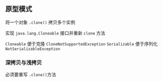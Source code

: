 ## 原型模式
将一个对象 `.clone()` 拷贝多个实例

实现 `java.lang.Cloneable` 接口并重新 `clone` 方法

 `Cloneable` 便于克隆 `CloneNotSupportedException`
 `Serializable` 便于序列化 `NotSerializableException`
 
 
 ### 深拷贝与浅拷贝
 必须要重写 `.clone()`方法
 